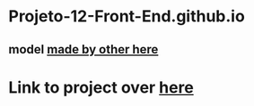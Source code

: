 # Projeto-12-Front-End.github.io

## model [made by other here](https://github.com/MichelleCordeiro/rocketseat-explorer/blob/main/stage-06-javascript-spa/proj-02-github-favorites/js/Favorites.js)

# Link to project over [here]()
